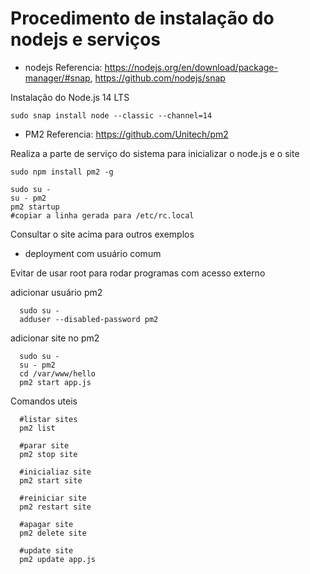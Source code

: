 # Procedimento de instalação do nodejs e serviços

* nodejs
Referencia: https://nodejs.org/en/download/package-manager/#snap, https://github.com/nodejs/snap 

Instalação do Node.js 14 LTS

```
sudo snap install node --classic --channel=14
```


* PM2
Referencia: https://github.com/Unitech/pm2

Realiza a parte de serviço do sistema para inicializar o node.js e o site

```
sudo npm install pm2 -g
```

```
sudo su - 
su - pm2
pm2 startup
#copiar a linha gerada para /etc/rc.local 
```



Consultar o site acima para outros exemplos

* deployment com usuário comum 

Evitar de usar root para rodar programas com acesso externo

adicionar usuário pm2
```
  sudo su - 
  adduser --disabled-password pm2
```

adicionar site no pm2
```
  sudo su - 
  su - pm2
  cd /var/www/hello
  pm2 start app.js
```

Comandos uteis
```
  #listar sites 
  pm2 list
  
  #parar site 
  pm2 stop site
  
  #inicialiaz site 
  pm2 start site
  
  #reiniciar site 
  pm2 restart site
  
  #apagar site
  pm2 delete site
  
  #update site
  pm2 update app.js
  
  
```
